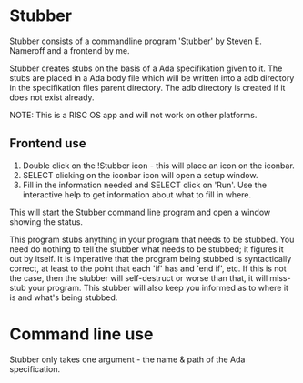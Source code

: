 # Stubber
Stubber consists of a commandline program 'Stubber' by Steven E.
Nameroff and a frontend by me.

Stubber creates stubs on the basis of a Ada specifikation given to it.
The stubs are placed in a Ada body file which will be written into a adb
directory in the specifikation files parent directory. The adb
directory is created if it does not exist already.

NOTE: This is a RISC OS app and will not work on other platforms.

## Frontend use

1. Double click on the !Stubber icon - this will place an icon on the iconbar.
2. SELECT clicking on the iconbar icon will open a setup window.
3. Fill in the information needed and SELECT click on 'Run'. Use the interactive help to get information about what to fill in where.

This will start the Stubber command line program and open a window
showing the status.

This program stubs anything in your program that needs to be stubbed. You need do nothing to tell the stubber what needs to be stubbed; it figures it out by itself. It is imperative that the program being stubbed is syntactically correct,  at least to the point that each 'if' has and 'end if', etc.  If this is not the case, then the stubber will self-destruct or worse than that, it will miss-stub your program. This stubber will also keep you informed as to where it is and what's being stubbed.

# Command line use
Stubber only takes one argument - the name & path of the Ada specification.